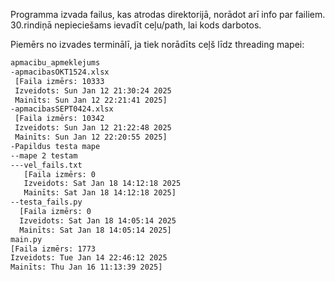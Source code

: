 Programma izvada failus, kas atrodas direktorijā, norādot arī info par failiem.
30.rindiņā nepieciešams ievadīt ceļu/path, lai kods darbotos. 

Piemērs no izvades terminālī, ja tiek norādīts ceļš līdz threading mapei:

```bash
apmacibu_apmeklejums
-apmacibasOKT1524.xlsx
 [Faila izmērs: 10333
 Izveidots: Sun Jan 12 21:30:24 2025
 Mainīts: Sun Jan 12 22:21:41 2025]
-apmacibasSEPT0424.xlsx
 [Faila izmērs: 10342
 Izveidots: Sun Jan 12 21:22:48 2025
 Mainīts: Sun Jan 12 22:20:55 2025]
-Papildus testa mape
--mape 2 testam
---vel_fails.txt
   [Faila izmērs: 0
   Izveidots: Sat Jan 18 14:12:18 2025
   Mainīts: Sat Jan 18 14:12:18 2025]
--testa_fails.py
  [Faila izmērs: 0
  Izveidots: Sat Jan 18 14:05:14 2025
  Mainīts: Sat Jan 18 14:05:14 2025]
main.py
[Faila izmērs: 1773
Izveidots: Tue Jan 14 22:46:12 2025
Mainīts: Thu Jan 16 11:13:39 2025]
```